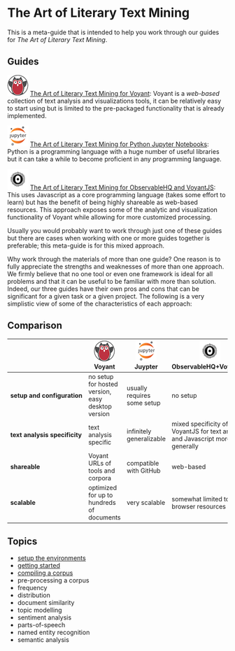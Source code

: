 # The Art of Literary Text Mining

This is a meta-guide that is intended to help you work through our guides for _The Art of Literary Text Mining_.

## Guides

![Voyant](images/voyant48.png) [The Art of Literary Text Mining for Voyant](./voyant/): Voyant is a *web-based* collection of text analysis and visualizations tools, it can be relatively easy to start using but is limited to the pre-packaged functionality that is already implemented.

![Jupyter](images/jupyter48.png) [The Art of Literary Text Mining for Python Jupyter Notebooks](../ipynb/ArtOfLiteraryTextAnalysis.ipynb): Python is a programming language with a huge number of useful libraries but it can take a while to become proficient in any programming language. 

![ObservableHQ](images/observable48.png) [The Art of Literary Text Mining for ObservableHQ and VoyantJS](https://beta.observablehq.com/@sgsinclair/alta): This uses Javascript as a core programming language (takes some effort to learn) but has the benefit of being highly shareable as web-based resources. This approach exposes some of the analytic and visualization functionality of Voyant while allowing for more customized processing.

Usually you would probably want to work through just one of these guides but there are cases when working with one or more guides together is preferable; this meta-guide is for this mixed approach.

Why work through the materials of more than one guide? One reason is to fully appreciate the strengths and weaknesses of more than one approach. We firmly believe that no one tool or even one framework is ideal for all problems and that it can be useful to be familiar with more than solution. Indeed, our three guides have their own pros and cons that can be significant for a given task or a given project. The following is a very simplistic view of some of the characteristics of each approach:

## Comparison

| | ![Voyant](images/voyant48.png)<br>Voyant | ![Jupyter](images/jupyter48.png)<br>Juypter | ![ObservableHQ](images/observable48.png)<br>ObservableHQ+VoyantJS |
|-|-|-|-|
| **setup&nbsp;and&nbsp;configuration** | no setup for hosted version, easy desktop version | usually requires some setup | no setup | 
| **text&nbsp;analysis&nbsp;specificity** | text analysis specific | infinitely generalizable | mixed specificity of VoyantJS for text analysis and Javascript more generally |
| **shareable** | Voyant URLs of tools and corpora | compatible with GitHub | web-based |
| **scalable** | optimized for up to hundreds of documents | very scalable | somewhat limited to browser resources |

## Topics

* [setup the environments](./setup/)
* [getting started](./start/)
* [compiling a corpus](./compile/)
* pre-processing a corpus
* frequency
* distribution
* document similarity
* topic modelling
* sentiment analysis
* parts-of-speech
* named entity recognition
* semantic analysis
